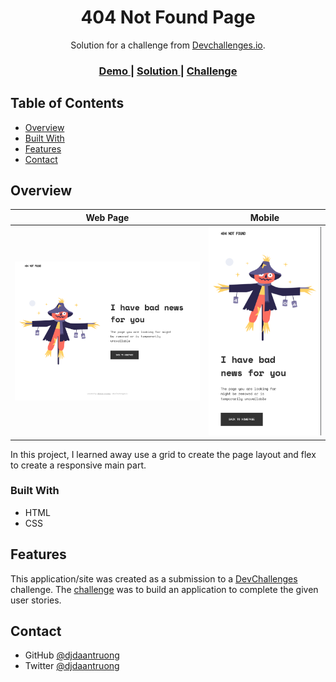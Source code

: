 <!-- Please update value in the {}  -->

<h1 align="center">404 Not Found Page</h1>

<div align="center">
   Solution for a challenge from  <a href="http://devchallenges.io" target="_blank">Devchallenges.io</a>.
</div>

<div align="center">
  <h3>
    <a href="https://djdaan-404-not-found.netlify.app/">
      Demo
    </a>
    <span> | </span>
    <a href="https://github.com/djdaantruong/404-not-found-page">
      Solution
    </a>
    <span> | </span>
    <a href="https://devchallenges.io/challenges/wBunSb7FPrIepJZAg0sY">
      Challenge
    </a>
  </h3>
</div>

<!-- TABLE OF CONTENTS -->

## Table of Contents

- [Overview](#overview)
- [Built With](#built-with)
- [Features](#features)
- [Contact](#contact)

<!-- OVERVIEW -->

## Overview

|            Web Page            |              Mobile              |
| :----------------------------: | :------------------------------: |
| ![](./images/demo-page404.png) | ![](./images/demo-mobile404.png) |

In this project, I learned away use a grid to create the page layout and flex to create a responsive main part.

### Built With

<!-- This section should list any major frameworks that you built your project using. Here are a few examples.-->

- HTML
- CSS

## Features

<!-- List the features of your application or follow the template. Don't share the figma file here :) -->

This application/site was created as a submission to a [DevChallenges](https://devchallenges.io/challenges) challenge. The [challenge](https://devchallenges.io/challenges/wBunSb7FPrIepJZAg0sY) was to build an application to complete the given user stories.

## Contact

- GitHub [@djdaantruong](https://github.com/djdaantruong)
- Twitter [@djdaantruong](https://twitter.com/djdaan_truong)
